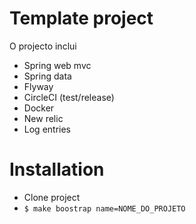 # Template project

O projecto inclui
- Spring web mvc
- Spring data
- Flyway
- CircleCI (test/release)
- Docker
- New relic
- Log entries

# Installation

- Clone project
- `$ make boostrap name=NOME_DO_PROJETO`
